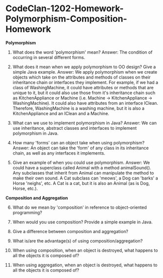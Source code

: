 # CodeClan-1202-Homework-Polymorphism-Composition-Homework

**Polymorphism**

1. What does the word 'polymorphism' mean?
Answer: The condition of occurring in several different forms.

2. What does it mean when we apply polymorphism to OO design? Give a simple Java example.
Answer: We apply polymorphism when we create objects which take on the attributes and methods of classes on their inheritance chain or interfaces they implement. For example, if we had a class of WashingMachine, it could have attributes or methods that are unique to it, but it could also use those from it's inheritance chain such as KitchenAppliance or Machine (i.e. Machine -> KitchenAppliance -> WashingMachine). It could also have attributes from an interface IClean. Therefore, WashingMachine is a washing machine, but it is also a KitchenAppliance and an IClean and a Machine.

3. What can we use to implement polymorphism in Java?
Answer: We can use inheritance, abstract classes and interfaces to implement polymorphism in Java.

4. How many 'forms' can an object take when using polymorphism?
Answer: An object can take the 'form' of any class in its inheritance chain, as well as any interfaces it implements.

5. Give an example of when you could use polymorphism.
Answer: We could have a superclass called Animal with a method animalSound(). Any subclasses that inherit from Animal can manipulate the method to make their own sound. A Cat subclass can 'meows', a Dog can 'barks' a Horse 'neighs', etc. A Cat is a cat, but it is also an Animal (as is Dog, Horse, etc.).

**Composition and Aggregation**

6. What do we mean by 'composition' in reference to object-oriented programming?

7. When would you use composition? Provide a simple example in Java.

8. Give a difference between composition and aggregation?

9. What is/are the advantage(s) of using composition/aggregation?

10. When using composition, when an object is destroyed, what happens to all the objects it is composed of?

11. When using aggregation, when an object is destroyed, what happens to all the objects it is composed of?
